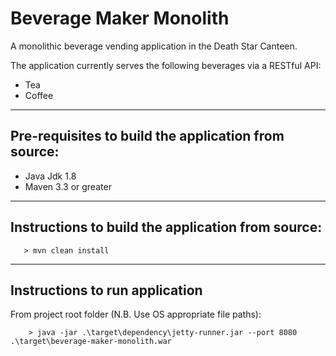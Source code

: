 # Beverage Maker Monolith

A monolithic beverage vending application in the Death Star Canteen.

The application currently serves the following beverages via a RESTful API:

- Tea
- Coffee

----------------------------
## Pre-requisites to build the application from source:
- Java Jdk 1.8
- Maven 3.3 or greater

----------------------------
## Instructions to build the application from source:

```
   > mvn clean install
```

----------------------------
## Instructions to run application

From project root folder (N.B. Use OS appropriate file paths):
```
    > java -jar .\target\dependency\jetty-runner.jar --port 8080 .\target\beverage-maker-monolith.war
```